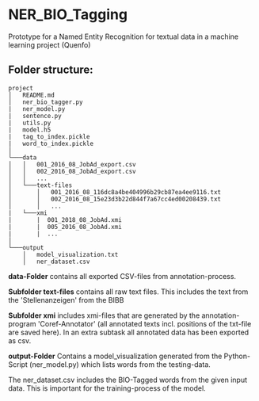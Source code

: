 # NER_BIO_Tagging
Prototype for a Named Entity Recognition for textual data in a machine learning project (Quenfo)

## Folder structure:

```
project
│   README.md
│   ner_bio_tagger.py
|   ner_model.py
|   sentence.py
|   utils.py
|   model.h5
|   tag_to_index.pickle
|   word_to_index.pickle 
│
└───data
│   │   001_2016_08_JobAd_export.csv
│   │   002_2016_08_JobAd_export.csv
│   │   ...
│   └───text-files
│       │   001_2016_08_116dc8a4be404996b29cb87ea4ee9116.txt 
│       │   002_2016_08_15e23d3b22d844f7a67cc4ed00208439.txt
│       │   ...
|   └───xmi
|       |  001_2018_08_JobAd.xmi
|       |  005_2016_08_JobAd.xmi
|       |  ...
│   
└───output
    │   model_visualization.txt
    │   ner_dataset.csv
```

**data-Folder** contains all exported CSV-files from annotation-process.

**Subfolder text-files** contains all raw text files. This includes the text from the 'Stellenanzeigen' from the BIBB

**Subfolder xmi** includes xmi-files that are generated by the annotation-program 'Coref-Annotator' (all annotated texts incl. positions of the txt-file are saved here). In an extra subtask all annotated data has been exported as csv.

**output-Folder** Contains a model_visualization generated from the Python-Script (ner_model.py) which lists words from the testing-data.

The ner_dataset.csv includes the BIO-Tagged words from the given input data. This is important for the training-process of the model.
